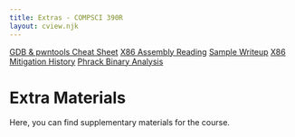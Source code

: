 ```yaml
---
title: Extras - COMPSCI 390R
layout: cview.njk
---
```


<div class="container">
    <div class="sidebar">
        <a class="opt_button" type="extras" id="cheatsheet" href="#">GDB & pwntools Cheat Sheet</a>
        <a class="opt_button" type="extras" id="assembly_reading" href="#">X86 Assembly Reading</a>
        <a class="opt_button" type="extras" id="sample_writeup" href="#">Sample Writeup</a>
        <a class="opt_button" type="extras" id="mitigation_history" href="#">X86 Mitigation History</a>
        <a class="opt_button" type="extras" id="binary_analysis" href="#">Phrack Binary Analysis</a>
    </div>
    <div class="content">
        <h1>Extra Materials</h1>
        <p>Here, you can find supplementary materials for the course.</p>
    </div>
</div>
